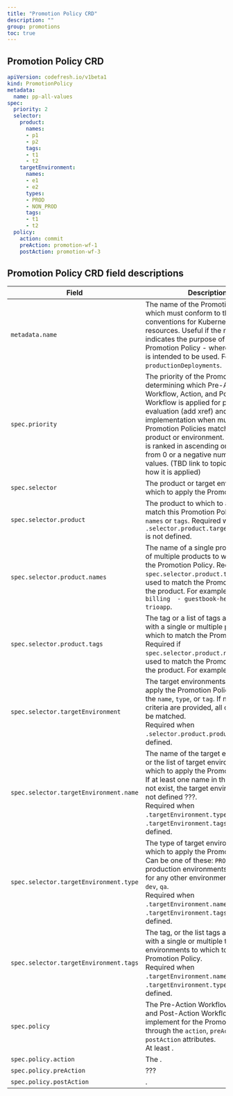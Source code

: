 ```yaml
---
title: "Promotion Policy CRD"
description: ""
group: promotions
toc: true
---
```


## Promotion Policy CRD

```yaml
apiVersion: codefresh.io/v1beta1
kind: PromotionPolicy
metadata:
  name: pp-all-values
spec:
  priority: 2
  selector:
    product:
      names:
      - p1
      - p2
      tags:
      - t1
      - t2
    targetEnvironment:
      names:
      - e1
      - e2
      types:
      - PROD
      - NON_PROD
      tags:
      - t1
      - t2
  policy:
    action: commit
    preAction: promotion-wf-1
    postAction: promotion-wf-3
```


## Promotion Policy CRD field descriptions

| Field              | Description                       | Type   | Required/Optional |
|------------------- |-------------------------------|--------|--------------------|
| `metadata.name`    | The name of the Promotion Policy, which must conform to the naming conventions for Kubernetes resources. Useful if the name indicates the purpose of this Promotion Policy - where and how it is intended to be used. For example, `productionDeployments`.  | string |Required |
| `spec.priority`   | The priority of the Promotion Policy, determining which Pre-Action Workflow, Action, and Post-Action Workflow is applied for policy evaluation (add xref) and policy implementation when multiple Promotion Policies match the same product or environment. The priority is ranked in ascending order, ranging from 0 or a negative number to higher values. (TBD link to topic explaining how it is applied)  |integer | Required  |
| `spec.selector`   | The product or target environment to which to apply the Promotion Policy.  |   object        | Required  |
| `spec.selector.product` | The product to which to apply or match this Promotion Policy by either `names` or `tags`. Required when `.selector.product.targetEnvironment` is not defined.   |   object   | Optional |
| `spec.selector.product.names` | The name of a single product or a list of multiple products to which to apply the Promotion Policy. Required if `spec.selector.product.tags` are not used to match the Promotion Policy to the product. For example, `billing` or `- billing  - guestbook-helm, - demo-trioapp`.  |    array | Optional |
| `spec.selector.product.tags`  | The tag or a list of tags associated with a single or multiple products to which to match the Promotion Policy. Required if `spec.selector.product.names` are not used to match the Promotion Policy to the product. For example, `???`.  |   array | Optional |
| `spec.selector.targetEnvironment`  | The target environments to which to apply the Promotion Policy based on the `name`, `type`, or `tag`. If multiple criteria are provided, all criteria must be matched. <br>Required when `.selector.product.product` is not defined. | object   | Optional |
| `spec.selector.targetEnvironment.name` | The name of the target environment, or the list of target environments to which to apply the Promotion Policy. If at least one name in the list does not exist, the target environment is not defined ???.<br>Required when `.targetEnvironment.type` or `.targetEnvironment.tags` are not defined. |  array | Optional  |
| `spec.selector.targetEnvironment.type` | The type of target environments to which to apply the Promotion Policy. Can be one of these: `PROD`for production environments, or `NON_PROD` for any other environment such as `dev`, `qa`. <br>Required when `.targetEnvironment.name` or `.targetEnvironment.tags` are not defined.  |  array | Optional  |
| `spec.selector.targetEnvironment.tags`  | The tag, or the list tags associated with a single or multiple target environments to which to apply the Promotion Policy. <br>Required when `.targetEnvironment.name` or `.targetEnvironment.type` are not defined. | array | Optional  |
| `spec.policy`  | The Pre-Action Workflow, Action, and Post-Action Workflow to implement for the Promotion Policy through the `action`, `preAction`, and `postAction` attributes. <br>At least . | object   | Optional |
| `spec.policy.action` | The . |  enum | Optional  |
| `spec.policy.preAction` | ???  |  array | Optional  |
| `spec.policy.postAction`  | . | array | Optional  |